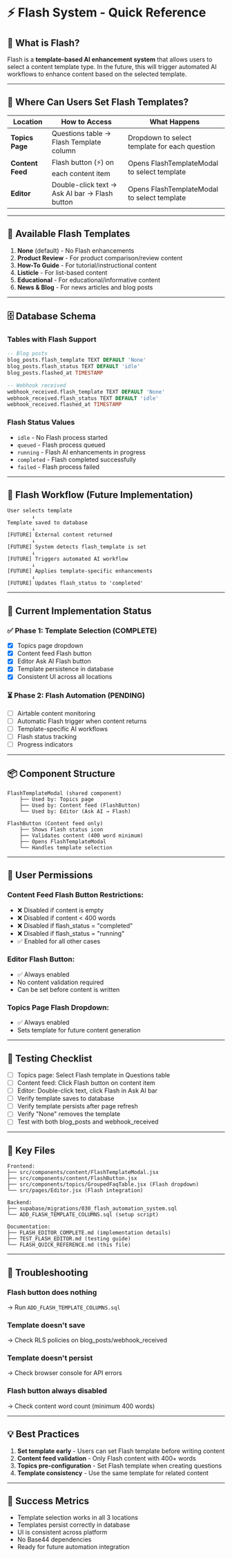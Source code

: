 # ⚡ Flash System - Quick Reference

## 🎯 What is Flash?

Flash is a **template-based AI enhancement system** that allows users to select a content template type. In the future, this will trigger automated AI workflows to enhance content based on the selected template.

---

## 📍 Where Can Users Set Flash Templates?

| Location | How to Access | What Happens |
|----------|---------------|--------------|
| **Topics Page** | Questions table → Flash Template column | Dropdown to select template for each question |
| **Content Feed** | Flash button (⚡) on each content item | Opens FlashTemplateModal to select template |
| **Editor** | Double-click text → Ask AI bar → Flash button | Opens FlashTemplateModal to select template |

---

## 🎨 Available Flash Templates

1. **None** (default) - No Flash enhancements
2. **Product Review** - For product comparison/review content
3. **How-To Guide** - For tutorial/instructional content
4. **Listicle** - For list-based content
5. **Educational** - For educational/informative content
6. **News & Blog** - For news articles and blog posts

---

## 🗄️ Database Schema

### Tables with Flash Support

```sql
-- Blog posts
blog_posts.flash_template TEXT DEFAULT 'None'
blog_posts.flash_status TEXT DEFAULT 'idle'
blog_posts.flashed_at TIMESTAMP

-- Webhook received
webhook_received.flash_template TEXT DEFAULT 'None'
webhook_received.flash_status TEXT DEFAULT 'idle'
webhook_received.flashed_at TIMESTAMP
```

### Flash Status Values

- `idle` - No Flash process started
- `queued` - Flash process queued
- `running` - Flash AI enhancements in progress
- `completed` - Flash completed successfully
- `failed` - Flash process failed

---

## 🔄 Flash Workflow (Future Implementation)

```
User selects template
        ↓
Template saved to database
        ↓
[FUTURE] External content returned
        ↓
[FUTURE] System detects flash_template is set
        ↓
[FUTURE] Triggers automated AI workflow
        ↓
[FUTURE] Applies template-specific enhancements
        ↓
[FUTURE] Updates flash_status to 'completed'
```

---

## 🚀 Current Implementation Status

### ✅ Phase 1: Template Selection (COMPLETE)
- [x] Topics page dropdown
- [x] Content feed Flash button
- [x] Editor Ask AI Flash button
- [x] Template persistence in database
- [x] Consistent UI across all locations

### ⏳ Phase 2: Flash Automation (PENDING)
- [ ] Airtable content monitoring
- [ ] Automatic Flash trigger when content returns
- [ ] Template-specific AI workflows
- [ ] Flash status tracking
- [ ] Progress indicators

---

## 📦 Component Structure

```
FlashTemplateModal (shared component)
    ├── Used by: Topics page
    ├── Used by: Content feed (FlashButton)
    └── Used by: Editor (Ask AI → Flash)

FlashButton (Content feed only)
    ├── Shows Flash status icon
    ├── Validates content (400 word minimum)
    ├── Opens FlashTemplateModal
    └── Handles template selection
```

---

## 🎯 User Permissions

### Content Feed Flash Button Restrictions:
- ❌ Disabled if content is empty
- ❌ Disabled if content < 400 words
- ❌ Disabled if flash_status = "completed"
- ❌ Disabled if flash_status = "running"
- ✅ Enabled for all other cases

### Editor Flash Button:
- ✅ Always enabled
- No content validation required
- Can be set before content is written

### Topics Page Flash Dropdown:
- ✅ Always enabled
- Sets template for future content generation

---

## 🧪 Testing Checklist

- [ ] Topics page: Select Flash template in Questions table
- [ ] Content feed: Click Flash button on content item
- [ ] Editor: Double-click text, click Flash in Ask AI bar
- [ ] Verify template saves to database
- [ ] Verify template persists after page refresh
- [ ] Verify "None" removes the template
- [ ] Test with both blog_posts and webhook_received

---

## 📁 Key Files

```
Frontend:
├── src/components/content/FlashTemplateModal.jsx
├── src/components/content/FlashButton.jsx
├── src/components/topics/GroupedFaqTable.jsx (Flash dropdown)
└── src/pages/Editor.jsx (Flash integration)

Backend:
├── supabase/migrations/030_flash_automation_system.sql
└── ADD_FLASH_TEMPLATE_COLUMNS.sql (setup script)

Documentation:
├── FLASH_EDITOR_COMPLETE.md (implementation details)
├── TEST_FLASH_EDITOR.md (testing guide)
└── FLASH_QUICK_REFERENCE.md (this file)
```

---

## 🐛 Troubleshooting

### Flash button does nothing
→ Run `ADD_FLASH_TEMPLATE_COLUMNS.sql`

### Template doesn't save
→ Check RLS policies on blog_posts/webhook_received

### Template doesn't persist
→ Check browser console for API errors

### Flash button always disabled
→ Check content word count (minimum 400 words)

---

## 💡 Best Practices

1. **Set template early** - Users can set Flash template before writing content
2. **Content feed validation** - Only Flash content with 400+ words
3. **Topics pre-configuration** - Set Flash template when creating questions
4. **Template consistency** - Use the same template for related content

---

## 🎉 Success Metrics

- Template selection works in all 3 locations
- Templates persist correctly in database
- UI is consistent across platform
- No Base44 dependencies
- Ready for future automation integration

